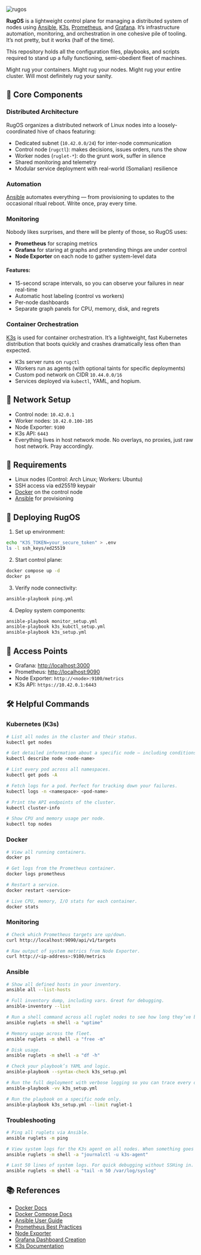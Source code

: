 ![rugos](./resources/images/rugos-logo.png)

**RugOS** is a lightweight control plane for managing a distributed system of nodes using [Ansible](https://www.ansible.com/), [K3s](https://k3s.io/), [Prometheus](https://prometheus.io/), and [Grafana](https://grafana.com/). It’s infrastructure automation, monitoring, and orchestration in one cohesive pile of tooling. It’s not pretty, but it works (half of the time).

This repository holds all the configuration files, playbooks, and scripts required to stand up a fully functioning, semi-obedient fleet of machines.

Might rug your containers. Might rug your nodes. Might rug your entire cluster. Will most definitely rug your sanity.

## 🧠 Core Components

### Distributed Architecture

RugOS organizes a distributed network of Linux nodes into a loosely-coordinated hive of chaos featuring:

- Dedicated subnet (`10.42.0.0/24`) for inter-node communication
- Control node (`rugctl`): makes decisions, issues orders, runs the show
- Worker nodes (`ruglet-*`): do the grunt work, suffer in silence
- Shared monitoring and telemetry
- Modular service deployment with real-world (Somalian) resilience
### Automation

[Ansible](https://docs.ansible.com/) automates everything — from provisioning to updates to the occasional ritual reboot. Write once, pray every time.

### Monitoring

Nobody likes surprises, and there will be plenty of those, so RugOS uses:

- **Prometheus** for scraping metrics
- **Grafana** for staring at graphs and pretending things are under control
- **Node Exporter** on each node to gather system-level data

#### Features:

- 15-second scrape intervals, so you can observe your failures in near real-time
- Automatic host labeling (control vs workers)
- Per-node dashboards
- Separate graph panels for CPU, memory, disk, and regrets

### Container Orchestration

[K3s](https://k3s.io/) is used for container orchestration. It’s a lightweight, fast Kubernetes distribution that boots quickly and crashes dramatically less often than expected.

- K3s server runs on `rugctl`
- Workers run as agents (with optional taints for specific deployments)
- Custom pod network on CIDR `10.44.0.0/16`
- Services deployed via `kubectl`, YAML, and hopium.

## 📡 Network Setup

- Control node: `10.42.0.1`
- Worker nodes: `10.42.0.100-105`
- Node Exporter: `9100`
- K3s API: `6443`
- Everything lives in host network mode. No overlays, no proxies, just raw host network. Pray accordingly.

## 🧰 Requirements

- Linux nodes (Control: Arch Linux; Workers: Ubuntu)
- SSH access via ed25519 keypair
- [Docker](https://docs.docker.com/) on the control node
- [Ansible](https://docs.ansible.com/) for provisioning

## 🚀 Deploying RugOS

1. Set up environment:
```bash
echo "K3S_TOKEN=your_secure_token" > .env
ls -l ssh_keys/ed25519
```

2. Start control plane:
```bash
docker compose up -d
docker ps
```

3. Verify node connectivity:
```bash
ansible-playbook ping.yml
```

4. Deploy system components:
```bash
ansible-playbook monitor_setup.yml
ansible-playbook k3s_kubctl_setup.yml
ansible-playbook k3s_setup.yml
```

## 🔭 Access Points

- Grafana: [http://localhost:3000](http://localhost:3000)
- Prometheus: [http://localhost:9090](http://localhost:9090)
- Node Exporter: `http://<node>:9100/metrics`
- K3s API: `https://10.42.0.1:6443`

## 🛠️ Helpful Commands

### Kubernetes (K3s)

```bash
# List all nodes in the cluster and their status.
kubectl get nodes
```

```bash
# Get detailed information about a specific node — including conditions, resource allocations, and taints.
kubectl describe node <node-name>
```

```bash
# List every pod across all namespaces. 
kubectl get pods -A
```

```bash
# Fetch logs for a pod. Perfect for tracking down your failures.
kubectl logs -n <namespace> <pod-name>
```

```bash
# Print the API endpoints of the cluster.
kubectl cluster-info
```

```bash
# Show CPU and memory usage per node. 
kubectl top nodes
```

### Docker

```bash
# View all running containers.
docker ps
```

```bash
# Get logs from the Prometheus container. 
docker logs prometheus 
```

```bash
# Restart a service.
docker restart <service>
```

```bash
# Live CPU, memory, I/O stats for each container.
docker stats
```

### Monitoring

```bash
# Check which Prometheus targets are up/down. 
curl http://localhost:9090/api/v1/targets
```

```bash
# Raw output of system metrics from Node Exporter.
curl http://<ip-address>:9100/metrics
```

### Ansible

```bash
# Show all defined hosts in your inventory.
ansible all --list-hosts
```

```bash
# Full inventory dump, including vars. Great for debugging.
ansible-inventory --list
```

```bash
# Run a shell command across all ruglet nodes to see how long they’ve been running (or crashing).
ansible ruglets -m shell -a "uptime"
```

```bash
# Memory usage across the fleet.
ansible ruglets -m shell -a "free -m"
```

```bash
# Disk usage.
ansible ruglets -m shell -a "df -h"
```

```bash
# Check your playbook’s YAML and logic.
ansible-playbook --syntax-check k3s_setup.yml
```

```bash
# Run the full deployment with verbose logging so you can trace every decision, success, or failure.
ansible-playbook -vv k3s_setup.yml
```

```bash
# Run the playbook on a specific node only.
ansible-playbook k3s_setup.yml --limit ruglet-1
```

### Troubleshooting

```bash
# Ping all ruglets via Ansible.
ansible ruglets -m ping
```

```bash
# View system logs for the K3s agent on all nodes. When something goes wrong, you'll find out why here.
ansible ruglets -m shell -a "journalctl -u k3s-agent"
```

```bash
# Last 50 lines of system logs. For quick debugging without SSHing in.
ansible ruglets -m shell -a "tail -n 50 /var/log/syslog"
```

## 📚 References

- [Docker Docs](https://docs.docker.com/)
- [Docker Compose Docs](https://docs.docker.com/compose/)
- [Ansible User Guide](https://docs.ansible.com/ansible/latest/user_guide/index.html)
- [Prometheus Best Practices](https://prometheus.io/docs/practices/naming/)
- [Node Exporter](https://prometheus.io/docs/guides/node-exporter/)
- [Grafana Dashboard Creation](https://grafana.com/docs/grafana/latest/dashboards/)
- [K3s Documentation](https://docs.k3s.io/)